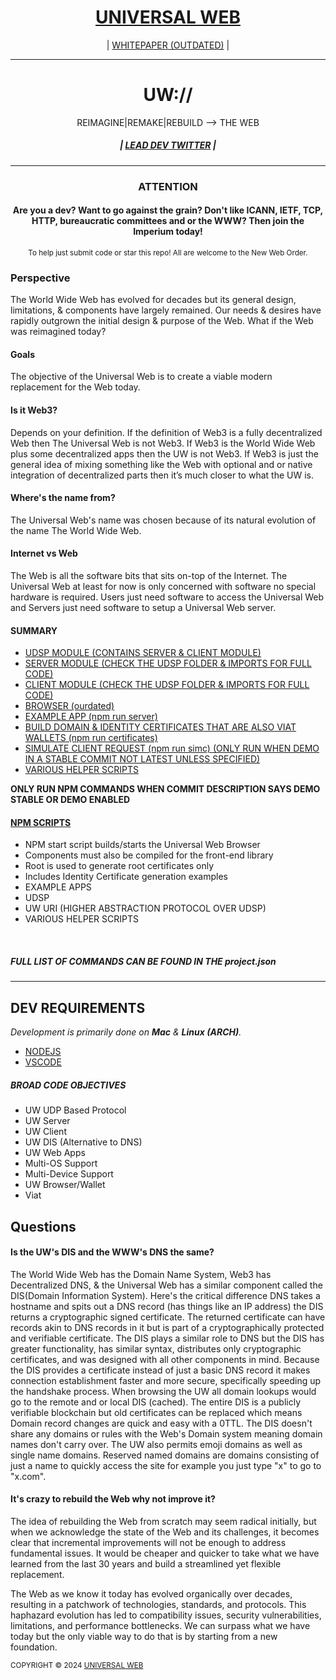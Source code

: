 <h1 align="center">
    <a href="uw://universalweb.io">UNIVERSAL WEB</a>
</h1>
<p align="center">
| <a href="https://github.com/universalweb/Whitepaper">WHITEPAPER (OUTDATED)</a> |
</p>
<hr />
<h1 align="center">UW://</h1>
<p align="center">
    REIMAGINE|REMAKE|REBUILD --> THE WEB
</p>

<h5 align="center">| <a href="https://twitter.com/tommarchi">LEAD DEV TWITTER</a> |</h5>
<hr />

<h3 align="center">ATTENTION</h3>
<h4 align="center">Are you a dev? Want to go against the grain? Don't like ICANN, IETF, TCP, HTTP, bureaucratic committees and or the WWW? Then join the Imperium today!</h4>

<p align="center">
    <small>To help just submit code or star this repo! All are welcome to the New Web Order.</small>
</p>

<h3>Perspective</h3>
<p>The World Wide Web has evolved for decades but its general design, limitations, & components have largely remained. Our needs & desires have rapidly outgrown the initial design & purpose of the Web. What if the Web was reimagined today?</p>

<h4>Goals</h4>
<p>The objective of the Universal Web is to create a viable modern replacement for the Web today.</p>

<h4>Is it Web3?</h4>
<p>Depends on your definition. If the definition of Web3 is a fully decentralized Web then The Universal Web is not Web3. If Web3 is the World Wide Web plus some decentralized apps then the UW is not Web3. If Web3 is just the general idea of mixing something like the Web with optional and or native integration of decentralized parts then it’s much closer to what the UW is.</p>

<h4>Where's the name from?</h4>
<p>The Universal Web's name was chosen because of its natural evolution of the name The World Wide Web.</p>

<h4>Internet vs Web</h4>
<p>The Web is all the software bits that sits on-top of the Internet. The Universal Web at least for now is only concerned with software no special hardware is required. Users just need software to access the Universal Web and Servers just need software to setup a Universal Web server.</p>

<h4>SUMMARY</h4>
<ul>
    <li><a href="https://github.com/universalweb/Network/tree/master/udsp/server">UDSP MODULE (CONTAINS SERVER & CLIENT MODULE)</a></li>
    <li><a href="https://github.com/universalweb/Network/tree/master/udsp/server">SERVER MODULE (CHECK THE UDSP FOLDER & IMPORTS FOR FULL CODE)</a></li>
    <li><a href="https://github.com/universalweb/Network/tree/master/udsp/client">CLIENT MODULE (CHECK THE UDSP FOLDER & IMPORTS FOR FULL CODE)</a></li>
    <li><a href="https://github.com/universalweb/Network/tree/master/browser">BROWSER (ourdated)</a></li>
    <li><a href="https://github.com/universalweb/Network/tree/master/serverApp">EXAMPLE APP (npm run server)</a></li>
    <li><a href="https://github.com/universalweb/Network/tree/master/scripts/certificates.js">BUILD DOMAIN & IDENTITY CERTIFICATES THAT ARE ALSO VIAT WALLETS (npm run certificates)</a></li>
    <li><a href="https://github.com/universalweb/Network/tree/master/scripts/simulateClient.js">SIMULATE CLIENT REQUEST (npm run simc) (ONLY RUN WHEN DEMO IN A STABLE COMMIT NOT LATEST UNLESS SPECIFIED)</a></li>
    <li><a href="https://github.com/universalweb/Network/tree/master/scripts">VARIOUS HELPER SCRIPTS</a></li>
</ul>
<b>ONLY RUN NPM COMMANDS WHEN COMMIT DESCRIPTION SAYS DEMO STABLE OR DEMO ENABLED</b>
<br />

<h4><a href="https://github.com/universalweb/Network/blob/master/package.json">NPM SCRIPTS</a></h4>

<ul>
    <li>NPM start script builds/starts the Universal Web Browser</li>
    <li>Components must also be compiled for the front-end library</li>
    <li>Root is used to generate root certificates only</li>
    <li>Includes Identity Certificate generation examples</li>
    <li>EXAMPLE APPS</li>
    <li>UDSP</li>
    <li>UW URI (HIGHER ABSTRACTION PROTOCOL OVER UDSP)</li>
    <li>VARIOUS HELPER SCRIPTS</li>
</ul>

<br />

<h5>FULL LIST OF COMMANDS CAN BE FOUND IN THE project.json</h5>

<hr />

<h2>DEV REQUIREMENTS</h2>

<p>
    <i>Development is primarily done on <b>Mac</b> & <b>Linux (ARCH)</b>.</i>
</p>

<ul>
    <li><a href="https://nodejs.org/en/">NODEJS</a></li>
    <li><a href="https://code.visualstudio.com/">VSCODE</a></li>
</ul>

<h5>BROAD CODE OBJECTIVES</h5>
<ul>
    <li>UW UDP Based Protocol</li>
    <li>UW Server</li>
    <li>UW Client</li>
    <li>UW DIS (Alternative to DNS)</li>
    <li>UW Web Apps</li>
    <li>Multi-OS Support</li>
    <li>Multi-Device Support</li>
    <li>UW Browser/Wallet</li>
    <li>Viat</li>
</ul>

<h2>Questions</h2>

<h4>Is the UW's DIS and the WWW's DNS the same?</h4>
<p>The World Wide Web has the Domain Name System, Web3 has Decentralized DNS, & the Universal Web has a similar component called the DIS(Domain Information System). Here's the critical difference DNS takes a hostname and spits out a DNS record (has things like an IP address) the DIS returns a cryptographic signed certificate. The returned certificate can have records akin to DNS records in it but is part of a cryptographically protected and verifiable certificate. The DIS plays a similar role to DNS but the DIS has greater functionality, has similar syntax, distributes only cryptographic certificates, and was designed with all other components in mind. Because the DIS provides a certificate instead of just a basic DNS record it makes connection establishment faster and more secure, specifically speeding up the handshake process. When browsing the UW all domain lookups would go to the remote and or local DIS (cached). The entire DIS is a publicly verifiable blockchain but old certificates can be replaced which means Domain record changes are quick and easy with a 0TTL. The DIS doesn't share any domains or rules with the Web's Domain system meaning domain names don't carry over. The UW also permits emoji domains as well as single name domains. Reserved named domains are domains consisting of just a name to quickly access the site for example you just type "x" to go to "x.com".</p>

<h4>It's crazy to rebuild the Web why not improve it?</h4>
<p>The idea of rebuilding the Web from scratch may seem radical initially, but when we acknowledge the state of the Web and its challenges, it becomes clear that incremental improvements will not be enough to address fundamental issues. It would be cheaper and quicker to take what we have learned from the last 30 years and build a streamlined yet flexible replacement.</p>

<p>The Web as we know it today has evolved organically over decades, resulting in a patchwork of technologies, standards, and protocols. This haphazard evolution has led to compatibility issues, security vulnerabilities, limitations, and performance bottlenecks. We can surpass what we have today but the only viable way to do that is by starting from a new foundation.</p>

<small>COPYRIGHT © 2024 <a href="https://universalweb.io">UNIVERSAL WEB</a></small>
